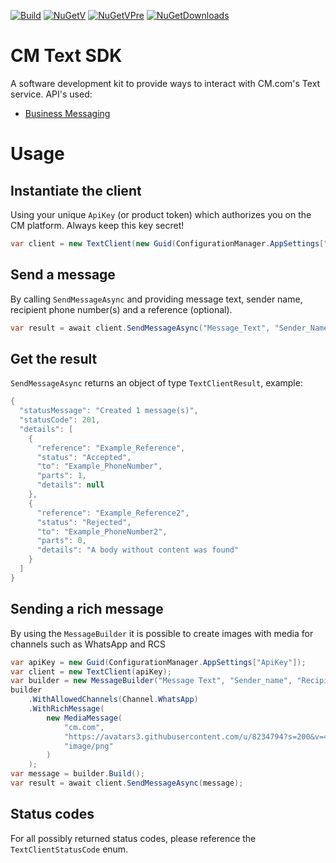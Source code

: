 [![Build](https://img.shields.io/appveyor/ci/rvnijnatten/text-sdk-dotnet/master.svg "Build Status")](https://ci.appveyor.com/project/rvnijnatten/text-sdk-dotnet/branch/master)
[![NuGetV](https://img.shields.io/nuget/v/CM.Text.svg "Nuget Version")](https://www.nuget.org/packages/CM.Text)
[![NuGetVPre](https://img.shields.io/nuget/vpre/CM.Text.svg "Nuget Prerelease Version")](https://www.nuget.org/packages/CM.Text)
[![NuGetDownloads](https://img.shields.io/nuget/dt/CM.Text.svg "Nuget downloads")](https://www.nuget.org/packages/CM.Text)
<!-- [![Test](https://img.shields.io/appveyor/tests/rvnijnatten/text-sdk-dotnet/master.svg "Test Status")](https://ci.appveyor.com/project/rvnijnatten/text-sdk-dotnet/branch/master/tests) -->

# CM Text SDK
A software development kit to provide ways to interact with CM.com's Text service. API's used:
- [Business Messaging](https://docs.cmtelecom.com/business-messaging/v1.0)

# Usage

## Instantiate the client
Using your unique `ApiKey` (or product token) which authorizes you on the CM platform. Always keep this key secret!

```cs
var client = new TextClient(new Guid(ConfigurationManager.AppSettings["ApiKey"]));
```

## Send a message
By calling `SendMessageAsync` and providing message text, sender name, recipient phone number(s) and a reference (optional).

```cs
var result = await client.SendMessageAsync("Message_Text", "Sender_Name", new List<string> { "Recipient_PhoneNumber" }, "Your_Reference").ConfigureAwait(false);
```

## Get the result
`SendMessageAsync` returns an object of type `TextClientResult`, example:

```cs
{
  "statusMessage": "Created 1 message(s)",
  "statusCode": 201,
  "details": [
    {
      "reference": "Example_Reference",
      "status": "Accepted",
      "to": "Example_PhoneNumber",
      "parts": 1,
      "details": null
    },
    {
      "reference": "Example_Reference2",
      "status": "Rejected",
      "to": "Example_PhoneNumber2",
      "parts": 0,
      "details": "A body without content was found"
    }
  ]
}
```

## Sending a rich message
By using the `MessageBuilder` it is possible to create images with media for channels such as WhatsApp and RCS
```cs
var apiKey = new Guid(ConfigurationManager.AppSettings["ApiKey"]);
var client = new TextClient(apiKey);
var builder = new MessageBuilder("Message Text", "Sender_name", "Recipient_PhoneNumber");
builder
    .WithAllowedChannels(Channel.WhatsApp)
    .WithRichMessage(
        new MediaMessage(
            "cm.com",
            "https://avatars3.githubusercontent.com/u/8234794?s=200&v=4",
            "image/png"
        )
    );
var message = builder.Build();
var result = await client.SendMessageAsync(message);
```

## Status codes
For all possibly returned status codes, please reference the `TextClientStatusCode` enum.

